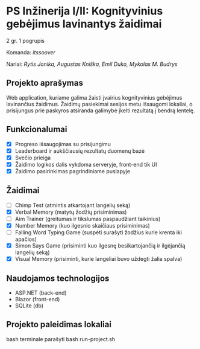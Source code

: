 # PS Inžinerija I/II: __Kognityvinius gebėjimus lavinantys žaidimai__
2 gr. 1 pogrupis

Komanda: _itssoover_

Nariai: _Rytis Jonika, Augustas Kniška, Emil Duko, Mykolas M. Budrys_

## Projekto aprašymas
Web application, kuriame galima žaisti įvairius kognityvinius gebėjimus lavinančius žaidimus.
Žaidimų pasiekimai sesijos metu išsaugomi lokaliai, o prisijungus prie paskyros atsiranda galimybė įkelti rezultatą į bendrą lentelę.

## Funkcionalumai
- [x] Progreso išsaugojimas su prisijungimu
- [x] Leaderboard ir aukščiausių rezultatų duomenų bazė
- [x] Svečio prieiga
- [x] Žaidimo logikos dalis vykdoma serveryje, front-end tik UI
- [x] Žaidimo pasirinkimas pagrindiniame puslapyje

## Žaidimai
- [ ] Chimp Test (atmintis atkartojant langelių seką)
- [x] Verbal Memory (matytų žodžių prisiminimas)
- [ ] Aim Trainer (greitumas ir tikslumas paspaudžiant taikinius)
- [x] Number Memory (kuo ilgesnio skaičiaus prisiminimas)
- [ ] Falling Word Typing Game (suspėti surašyti žodžius kurie krenta iki apačios)
- [x] Simon Says Game (prisiminti kuo ilgesnę besikartojančią ir ilgėjančią langelių seką)
- [x] Visual Memory (prisiminti, kurie langeliai buvo uždegti žalia spalva)
## Naudojamos technologijos
- ASP.NET (back-end)
- Blazor (front-end)
- SQLite (db)

## Projekto paleidimas lokaliai
bash terminale parašyti bash run-project.sh
